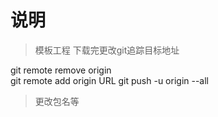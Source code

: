 # 说明
> 模板工程
> 下载完更改git追踪目标地址          

 git remote remove origin    
 git remote add origin URL
 git push -u origin --all
 
> 更改包名等 